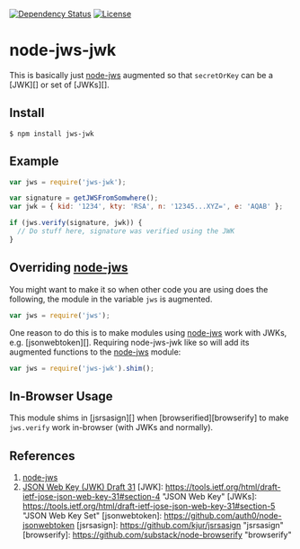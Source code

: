 [![Dependency Status](https://david-dm.org/oada/node-jws-jwk.svg)](https://david-dm.org/oada/node-jws-jwk)
[![License](http://img.shields.io/:license-Apache%202.0-green.svg)](http://www.apache.org/licenses/LICENSE-2.0.html)

node-jws-jwk
============

This is basically just [node-jws][] augmented so that
`secretOrKey` can be a [JWK][] or set of [JWKs][].

Install
-------
```shell
$ npm install jws-jwk
```

Example
-------
```javascript
var jws = require('jws-jwk');

var signature = getJWSFromSomwhere();
var jwk = { kid: '1234', kty: 'RSA', n: '12345...XYZ=', e: 'AQAB' };

if (jws.verify(signature, jwk)) {
  // Do stuff here, signature was verified using the JWK
}
```

Overriding [node-jws][]
----------------------
You might want to make it so when other code you are using does the following,
the module in the variable `jws` is augmented.
```javascript
var jws = require('jws');
```
One reason to do this is to make modules using [node-jws][]
work with JWKs, e.g. [jsonwebtoken][].
Requiring node-jws-jwk like so will add its augmented functions to the
[node-jws][] module:
```javascript
var jws = require('jws-jwk').shim();
```

In-Browser Usage
----------------
This module shims in [jsrsasign][] when [browserified][browserify]
to make `jws.verify` work in-browser (with JWKs and normally).

References
----------
[node-jws]: https://github.com/brianloveswords/node-jws "jws"
1. [node-jws][]
2. [JSON Web Key (JWK) Draft 31](https://tools.ietf.org/html/draft-ietf-jose-json-web-key-31)
[JWK]: https://tools.ietf.org/html/draft-ietf-jose-json-web-key-31#section-4 "JSON Web Key"
[JWKs]: https://tools.ietf.org/html/draft-ietf-jose-json-web-key-31#section-5 "JSON Web Key Set"
[jsonwebtoken]: https://github.com/auth0/node-jsonwebtoken
[jsrsasign]: https://github.com/kjur/jsrsasign "jsrsasign"
[browserify]: https://github.com/substack/node-browserify "browserify"
